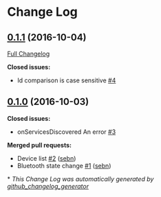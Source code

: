 # Change Log

## [0.1.1](https://github.com/sogilis/react-native-bluetooth-manager/tree/0.1.1) (2016-10-04)
[Full Changelog](https://github.com/sogilis/react-native-bluetooth-manager/compare/0.1.0...0.1.1)

**Closed issues:**

- Id comparison is case sensitive [\#4](https://github.com/sogilis/react-native-bluetooth-manager/issues/4)

## [0.1.0](https://github.com/sogilis/react-native-bluetooth-manager/tree/0.1.0) (2016-10-03)
**Closed issues:**

- onServicesDiscovered An error [\#3](https://github.com/sogilis/react-native-bluetooth-manager/issues/3)

**Merged pull requests:**

- Device list [\#2](https://github.com/sogilis/react-native-bluetooth-manager/pull/2) ([sebn](https://github.com/sebn))
- Bluetooth state change [\#1](https://github.com/sogilis/react-native-bluetooth-manager/pull/1) ([sebn](https://github.com/sebn))



\* *This Change Log was automatically generated by [github_changelog_generator](https://github.com/skywinder/Github-Changelog-Generator)*